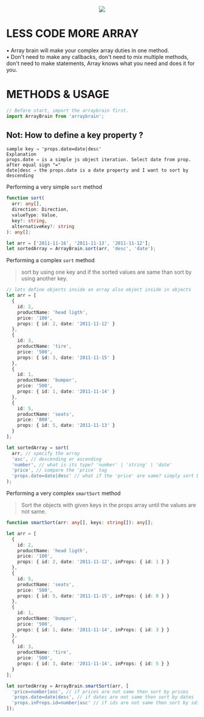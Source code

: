 <p align="center">
<img src="https://avatars1.githubusercontent.com/u/55918725?s=400&u=a4396a6bde4469bd82ab8f3a827e8df5e1fc36ca&v=4">
</p>

# LESS CODE MORE ARRAY

• Array brain will make your complex array duties in one method.  
• Don't need to make any callbacks, don't need to mix multiple methods, don't need to make statements, Array knows what you need and does it for you.

# METHODS & USAGE

```typescript
// Before start, import the arraybrain first.
import ArrayBrain from 'arraybrain';
```

## Not: How to define a key property ?

```
sample key ⇒ 'props.date=date|desc'
Explanation
props.date ⇒ is a simple js object iteration. Select date from prop.
after equal sign "="
date|desc ⇒ the props.date is a date property and I want to sort by descending
```

Performing a very simple <code>sort</code> method

```typescript
function sort(
  arr: any[],
  direction: Direction,
  valueType: Value,
  key?: string,
  alternativeKey?: string
): any[];

let arr = ['2011-11-16', '2011-11-13', '2011-11-12'];
let sortedArray = ArrayBrain.sort(arr, 'desc', 'date');
```

Performing a complex <code>sort</code> method

> sort by using one key and if the sorted values are same than sort by using another key.

```typescript
// lets define objects inside an array also object inside in objects
let arr = [
  {
    id: 2,
    productName: 'head ligth',
    price: '100',
    props: { id: 2, date: '2011-11-12' }
  },
  {
    id: 3,
    productName: 'tire',
    price: '500',
    props: { id: 3, date: '2011-11-15' }
  },
  {
    id: 1,
    productName: 'bumper',
    price: '500',
    props: { id: 1, date: '2011-11-14' }
  },
  {
    id: 5,
    productName: 'seats',
    price: '800',
    props: { id: 5, date: '2011-11-13' }
  }
];

let sortedArray = sort(
  arr, // specify the array
  'asc', // descending or ascending
  'number', // what is its type? 'number' | 'string' | 'date'
  'price', // compare the 'price' tag
  'props.date=date|desc' // what if the 'price' are same? simply sort based on 'date' prop, also specify 'ascending' or 'descending'
);
```

Performing a very complex <code>smartSort</code> method

> Sort the objects with given keys in the props array until the values are not same.

```typescript
function smartSort(arr: any[], keys: string[]): any[];

let arr = [
  {
    id: 2,
    productName: 'head ligth',
    price: '100',
    props: { id: 2, date: '2011-11-12', inProps: { id: 1 } }
  },
  {
    id: 5,
    productName: 'seats',
    price: '500',
    props: { id: 5, date: '2011-11-15', inProps: { id: 8 } }
  },
  {
    id: 1,
    productName: 'bumper',
    price: '500',
    props: { id: 1, date: '2011-11-14', inProps: { id: 3 } }
  },
  {
    id: 3,
    productName: 'tire',
    price: '500',
    props: { id: 3, date: '2011-11-14', inProps: { id: 5 } }
  }
];

let sortedArray = ArrayBrain.smartSort(arr, [
  'price=number|asc', // if prices are not same then sort by prices
  'props.date=date|desc', // if dates are not same then sort by dates
  'props.inProps.id=number|asc' // if ids are not same then sort by ids
]);
```
